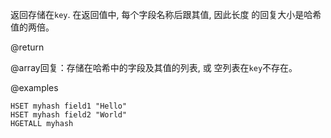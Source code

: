 返回存储在`key`.
在返回值中, 每个字段名称后跟其值, 因此长度
的回复大小是哈希值的两倍。

@return

@array回复：存储在哈希中的字段及其值的列表, 或
空列表在`key`不存在。

@examples

```cli
HSET myhash field1 "Hello"
HSET myhash field2 "World"
HGETALL myhash
```
